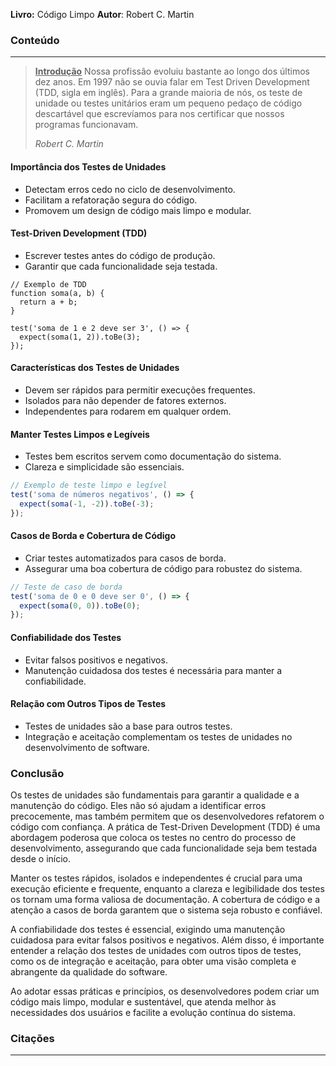 
**Livro:** Código Limpo
**Autor**: Robert C. Martin

### Conteúdo
----------------
> <u><b>Introdução</b></u>
>Nossa profissão evoluiu bastante ao longo dos últimos dez anos. Em 1997 não se ouvia falar em Test Driven Development (TDD, sigla em inglês). Para a grande maioria de nós, os teste de unidade ou testes unitários eram um pequeno pedaço de código descartável que escrevíamos para nos certificar que nossos programas funcionavam.
>
>  *Robert C. Martin*

#### Importância dos Testes de Unidades

- Detectam erros cedo no ciclo de desenvolvimento.
- Facilitam a refatoração segura do código.
- Promovem um design de código mais limpo e modular.

#### Test-Driven Development (TDD)

- Escrever testes antes do código de produção.
- Garantir que cada funcionalidade seja testada.

```JS
// Exemplo de TDD
function soma(a, b) {
  return a + b;
}

test('soma de 1 e 2 deve ser 3', () => {
  expect(soma(1, 2)).toBe(3);
});
```

#### Características dos Testes de Unidades

- Devem ser rápidos para permitir execuções frequentes.
- Isolados para não depender de fatores externos.
- Independentes para rodarem em qualquer ordem.

#### Manter Testes Limpos e Legíveis

- Testes bem escritos servem como documentação do sistema.    
- Clareza e simplicidade são essenciais.

```js
// Exemplo de teste limpo e legível
test('soma de números negativos', () => {
  expect(soma(-1, -2)).toBe(-3);
});
```

#### Casos de Borda e Cobertura de Código

- Criar testes automatizados para casos de borda.    
- Assegurar uma boa cobertura de código para robustez do sistema.

```js
// Teste de caso de borda
test('soma de 0 e 0 deve ser 0', () => {
  expect(soma(0, 0)).toBe(0);
});
```

#### Confiabilidade dos Testes

- Evitar falsos positivos e negativos.
- Manutenção cuidadosa dos testes é necessária para manter a confiabilidade.

#### Relação com Outros Tipos de Testes

- Testes de unidades são a base para outros testes.
- Integração e aceitação complementam os testes de unidades no desenvolvimento de software.

### Conclusão

Os testes de unidades são fundamentais para garantir a qualidade e a manutenção do código. Eles não só ajudam a identificar erros precocemente, mas também permitem que os desenvolvedores refatorem o código com confiança. A prática de Test-Driven Development (TDD) é uma abordagem poderosa que coloca os testes no centro do processo de desenvolvimento, assegurando que cada funcionalidade seja bem testada desde o início.

Manter os testes rápidos, isolados e independentes é crucial para uma execução eficiente e frequente, enquanto a clareza e legibilidade dos testes os tornam uma forma valiosa de documentação. A cobertura de código e a atenção a casos de borda garantem que o sistema seja robusto e confiável.

A confiabilidade dos testes é essencial, exigindo uma manutenção cuidadosa para evitar falsos positivos e negativos. Além disso, é importante entender a relação dos testes de unidades com outros tipos de testes, como os de integração e aceitação, para obter uma visão completa e abrangente da qualidade do software.

Ao adotar essas práticas e princípios, os desenvolvedores podem criar um código mais limpo, modular e sustentável, que atenda melhor às necessidades dos usuários e facilite a evolução contínua do sistema.
### Citações
---------

